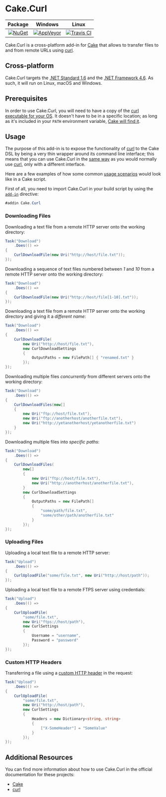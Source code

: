 # Cake.Curl

| Package | Windows | Linux |
| :---: | :------: | :-------: |
| [![NuGet](https://img.shields.io/nuget/v/Cake.Curl.svg)](https://www.nuget.org/packages/Cake.Curl) | [![AppVeyor](https://img.shields.io/appveyor/ci/ecampidoglio/cake-curl/master.svg)](https://ci.appveyor.com/project/ecampidoglio/cake-curl) | [![Travis CI](https://img.shields.io/travis/ecampidoglio/Cake.Curl/master.svg)](https://travis-ci.org/ecampidoglio/Cake.Curl) |

Cake.Curl is a cross-platform add-in for [Cake](http://cakebuild.net/) that allows to transfer files to and from remote URLs using [curl](https://curl.haxx.se).

## Cross-platform

Cake.Curl targets the [.NET Standard 1.6](https://docs.microsoft.com/en-us/dotnet/articles/standard/library) and the [.NET Framework 4.6](https://docs.microsoft.com/en-us/dotnet/framework/migration-guide/versions-and-dependencies). As such, it will run on Linux, macOS and Windows.

## Prerequisites

In order to use Cake.Curl, you will need to have a copy of the [curl executable for your OS](https://curl.haxx.se/download.html). It doesn't have to be in a specific location; as long as it's included in your `PATH` environment variable, [Cake will find it](http://cakebuild.net/docs/tools/tool-resolution).

## Usage

The purpose of this add-in is to expose the functionality of [curl](https://curl.haxx.se) to the Cake DSL by being a very thin wrapper around its command line interface; this means that you can use Cake.Curl in the [same way](https://curl.haxx.se/docs/manual.html) as you would normally use [curl](https://curl.haxx.se), only with a different interface.

Here are a few examples of how some common [usage scenarios](https://curl.haxx.se/docs/manual.html) would look like in a Cake script.

First of all, you need to import Cake.Curl in your build script by using the [`add-in`](http://cakebuild.net/docs/fundamentals/preprocessor-directives) directive:

```csharp
#addin Cake.Curl
```

### Downloading Files

Downloading a text file from a remote HTTP server onto the working directory:

```csharp
Task("Download")
    .Does(() =>
{
    CurlDownloadFile(new Uri("http://host/file.txt"));
});
```

Downloading a sequence of text files numbered between _1_ and _10_ from a remote HTTP server onto the working directory:

```csharp
Task("Download")
    .Does(() =>
{
    CurlDownloadFile(new Uri("http://host/file[1-10].txt"));
});
```

Downloading a text file from a remote HTTP server onto the working directory and giving it a _different name_:

```csharp
Task("Download")
    .Does(() =>
{
    CurlDownloadFile(
        new Uri("http://host/file.txt"),
        new CurlDownloadSettings
        {
            OutputPaths = new FilePath[] { "renamed.txt" }
        });
});
```

Downloading multiple files _concurrently_ from different servers onto the working directory:

```csharp
Task("Download")
    .Does(() =>
{
    CurlDownloadFiles(new[]
    {
        new Uri("ftp://host/file.txt"),
        new Uri("ftp://anotherhost/anotherfile.txt"),
        new Uri("http://yetanotherhost/yetanotherfile.txt")
    }
});
```

Downloading multiple files into _specific paths_:

```csharp
Task("Download")
    .Does(() =>
{
    CurlDownloadFiles(
        new[]
        {
            new Uri("ftp://host/file.txt"),
            new Uri("http://anotherhost/anotherfile.txt"),
        }
        new CurlDownloadSettings
        {
            OutputPaths = new FilePath[]
            {
                "some/path/file.txt",
                "some/other/path/anotherfile.txt"
            }
        });
});
```

### Uploading Files

Uploading a local text file to a remote HTTP server:

```csharp
Task("Upload")
    .Does(() =>
{
    CurlUploadFile("some/file.txt", new Uri("http://host/path"));
});
```

Uploading a local text file to a remote FTPS server using credentials:

```csharp
Task("Upload")
    .Does(() =>
{
    CurlUploadFile(
        "some/file.txt",
        new Uri("ftps://host/path"),
        new CurlSettings
        {
            Username = "username",
            Password = "password"
        });
});
```

### Custom HTTP Headers

Transferring a file using a [custom HTTP header](https://curl.haxx.se/docs/manpage.html#-H) in the request:

```csharp
Task("Upload")
    .Does(() =>
{
    CurlUploadFile(
        "some/file.txt",
        new Uri("http://host/path"),
        new CurlSettings
        {
            Headers = new Dictionary<string, string>
            {
                ["X-SomeHeader"] = "SomeValue"
            }
        });
});
```

## Additional Resources

You can find more information about how to use Cake.Curl in the official documentation for these projects:

- [Cake](http://cakebuild.net/docs)
- [curl](https://curl.haxx.se/docs)
